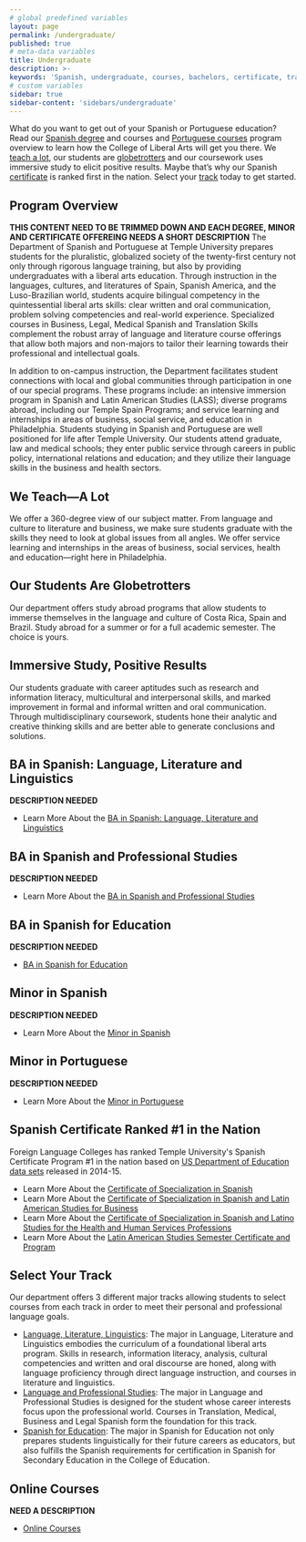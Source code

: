 ```yaml
---
# global predefined variables
layout: page
permalink: /undergraduate/
published: true
# meta-data variables
title: Undergraduate
description: >-
keywords: 'Spanish, undergraduate, courses, bachelors, certificate, tracks'
# custom variables
sidebar: true
sidebar-content: 'sidebars/undergraduate'
---
```

What do you want to get out of your Spanish or Portuguese education? Read our [Spanish degree](#ba-in-spanish-language-literature-and-linguistics) and courses and [Portuguese courses](#minor-in-portuguese) program overview to learn how the College of Liberal Arts will get you there. We [teach a lot](#we-teach-a-lot), our students are [globetrotters](#our-students-are-globetrotters) and our coursework uses immersive study to elicit positive results. Maybe that’s why our Spanish [certificate](#spanish-certificate-ranked-1-in-the-nation) is ranked first in the nation. Select your [track](#select-your-track) today to get started.

## Program Overview
**THIS CONTENT NEED TO BE TRIMMED DOWN AND EACH DEGREE, MINOR AND CERTIFICATE OFFEREING NEEDS A SHORT DESCRIPTION**
The Department of Spanish and Portuguese at Temple University prepares students for the pluralistic, globalized society of the twenty-first century not only through rigorous language training, but also by providing undergraduates with a liberal arts education. Through instruction in the languages, cultures, and literatures of Spain, Spanish America, and the Luso-Brazilian world, students acquire bilingual competency in the quintessential liberal arts skills: clear written and oral communication, problem solving competencies and real-world experience. Specialized courses in Business, Legal, Medical Spanish and Translation Skills complement the robust array of language and literature course offerings that allow both majors and non-majors to tailor their learning towards their professional and intellectual goals.  

In addition to on-campus instruction, the Department facilitates student connections with local and global communities through participation in one of our special programs. These programs include: an intensive immersion program in Spanish and Latin American Studies (LASS); diverse programs abroad, including our Temple Spain Programs; and service learning and internships in areas of business, social service, and education in Philadelphia. Students studying in Spanish and Portuguese are well positioned for life after Temple University. Our students attend graduate, law and medical schools; they enter public service through careers in public policy, international relations and education; and they utilize their language skills in the business and health sectors.

## We Teach—A Lot
We offer a 360-degree view of our subject matter. From language and culture to literature and business, we make sure students graduate with the skills they need to look at global issues from all angles. We offer service learning and internships in the areas of business, social services, health and education—right here in Philadelphia.

## Our Students Are Globetrotters
Our department offers study abroad programs that allow students to immerse themselves in the language and culture of Costa Rica, Spain and Brazil. Study abroad for a summer or for a full academic semester. The choice is yours.

## Immersive Study, Positive Results
Our students graduate with career aptitudes such as research and information literacy, multicultural and interpersonal skills, and marked improvement in formal and informal written and oral communication. Through multidisciplinary coursework, students hone their analytic and creative thinking skills and are better able to generate conclusions and solutions.

## BA in Spanish: Language, Literature and Linguistics
**DESCRIPTION NEEDED**
- Learn More About the [BA in Spanish: Language, Literature and Linguistics](http://bulletin.temple.edu/undergraduate/liberal-arts/spanish-portuguese/ba-spanish-language-literature-linguistics-option/)

## BA in Spanish and Professional Studies
**DESCRIPTION NEEDED**
- Learn More About the [BA in Spanish and Professional Studies](http://bulletin.temple.edu/undergraduate/liberal-arts/spanish-portuguese/ba-spanish-language-professional-studies-option/)

## BA in Spanish for Education
**DESCRIPTION NEEDED**
- [BA in Spanish for Education](http://bulletin.temple.edu/undergraduate/liberal-arts/spanish-portuguese/ba-spanish-education-option/)

## Minor in Spanish
**DESCRIPTION NEEDED**
- Learn More About the [Minor in Spanish](http://bulletin.temple.edu/undergraduate/liberal-arts/spanish-portuguese/minor-spanish/)

## Minor in Portuguese
**DESCRIPTION NEEDED**
- Learn More About the [Minor in Portuguese](http://bulletin.temple.edu/undergraduate/liberal-arts/spanish-portuguese/minor-portuguese/)

## Spanish Certificate Ranked #1 in the Nation
Foreign Language Colleges has ranked Temple University's Spanish Certificate Program #1 in the nation based on [US Department of Education data sets](https://news.temple.edu/news/2016-06-30/spanish-certificate-programs-ranked-number-one-nationally) released in 2014-15.

- Learn More About the [Certificate of Specialization in Spanish](http://bulletin.temple.edu/undergraduate/liberal-arts/spanish-portuguese/certificate-specialization-spanish/)
- Learn More About the [Certificate of Specialization in Spanish and Latin American Studies for Business](http://bulletin.temple.edu/undergraduate/liberal-arts/spanish-portuguese/certificate-specialization-spanish-latin-american-studies-business/)
- Learn More About the [Certificate of Specialization in Spanish and Latino Studies for the Health and Human Services Professions](http://bulletin.temple.edu/undergraduate/liberal-arts/spanish-portuguese/certificate-specialization-spanish-latino-studies-health-human-services-professions/)
- Learn More About the [Latin American Studies Semester Certificate and Program](http://bulletin.temple.edu/undergraduate/liberal-arts/spanish-portuguese/latin-american-studies-certificate-program/)

## Select Your Track
Our department offers 3 different major tracks allowing students to select courses from each track in order to meet their personal and professional language goals.

- [Language, Literature, Linguistics](http://bulletin.temple.edu/undergraduate/liberal-arts/spanish-portuguese/ba-spanish-language-literature-linguistics-option/#requirementstext): The major in Language, Literature and Linguistics embodies the curriculum of a foundational liberal arts program. Skills in research, information literacy, analysis, cultural competencies and written and oral discourse are honed, along with language proficiency through direct language instruction, and courses in literature and linguistics.
- [Language and Professional Studies](http://bulletin.temple.edu/undergraduate/liberal-arts/spanish-portuguese/ba-spanish-language-professional-studies-option/#requirementstext): The major in Language and Professional Studies is designed for the student whose career interests focus upon the professional world.  Courses in Translation, Medical, Business and Legal Spanish form the foundation for this track.
- [Spanish for Education](http://bulletin.temple.edu/undergraduate/liberal-arts/spanish-portuguese/ba-spanish-education-option/#requirementstext): The major in Spanish for Education not only prepares students linguistically for their future careers as educators, but also fulfills the Spanish requirements for certification in Spanish for Secondary Education in the College of Education.

## Online Courses 
**NEED A DESCRIPTION**
- [Online Courses](www.develop.cla.temple.edu/undergraduate/online-courses/)
